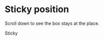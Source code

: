 <!DOCTYPE html>
<html lang="en">
<head>
    <meta charset="UTF-8">
    <meta name="viewport" content="width=device-width, initial-scale=1.0">
    <title>stick-pos</title>
    <link rel="stylesheet" href="stick.css">
</head>
<body>
    <h1> Sticky position </h1>
    <p> Scroll down to see the box stays at the place.</p>
    <div class="box">Sticky</div>
    <div style=" height: 1500px;"></div>
</body>
</html>
